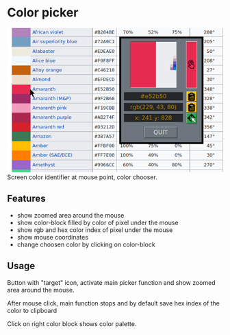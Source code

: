 # Color picker
![image](screenshot.png)
Screen color identifier at mouse point, color chooser.
## Features
- show zoomed area around the mouse
- show color-block filled by color of pixel under the mouse
- show rgb and hex color index of pixel under the mouse
- show mouse coordinates
- change choosen color by clicking on color-block
## Usage
Button with "target" icon, activate main picker function and show zoomed area around the mouse.

After mouse click, main function stops and by default save hex index of the color to clipboard

Click on right color block shows color palette.
